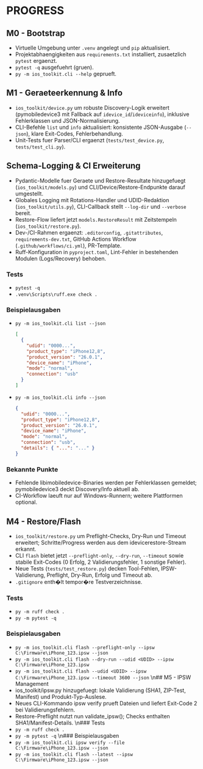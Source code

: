 # PROGRESS

## M0 - Bootstrap
- Virtuelle Umgebung unter `.venv` angelegt und `pip` aktualisiert.
- Projektabhaengigkeiten aus `requirements.txt` installiert, zusaetzlich `pytest` ergaenzt.
- `pytest -q` ausgefuehrt (gruen).
- `py -m ios_toolkit.cli --help` geprueft.

## M1 - Geraeteerkennung & Info
- `ios_toolkit/device.py` um robuste Discovery-Logik erweitert (pymobiledevice3 mit Fallback auf `idevice_id`/`ideviceinfo`), inklusive Fehlerklassen und JSON-Normalisierung.
- CLI-Befehle `list` und `info` aktualisiert: konsistente JSON-Ausgabe (`--json`), klare Exit-Codes, Fehlerbehandlung.
- Unit-Tests fuer Parser/CLI ergaenzt (`tests/test_device.py`, `tests/test_cli.py`).

## Schema-Logging & CI Erweiterung
- Pydantic-Modelle fuer Geraete und Restore-Resultate hinzugefuegt (`ios_toolkit/models.py`) und CLI/Device/Restore-Endpunkte darauf umgestellt.
- Globales Logging mit Rotations-Handler und UDID-Redaktion (`ios_toolkit/utils.py`), CLI-Callback stellt `--log-dir` und `--verbose` bereit.
- Restore-Flow liefert jetzt `models.RestoreResult` mit Zeitstempeln (`ios_toolkit/restore.py`).
- Dev-/CI-Rahmen ergaenzt: `.editorconfig`, `.gitattributes`, `requirements-dev.txt`, GitHub Actions Workflow (`.github/workflows/ci.yml`), PR-Template.
- Ruff-Konfiguration in `pyproject.toml`, Lint-Fehler in bestehenden Modulen (Logs/Recovery) behoben.

### Tests
- `pytest -q`
- `.venv\Scripts\ruff.exe check .`

### Beispielausgaben
- `py -m ios_toolkit.cli list --json`  
  ```json
  [
    {
      "udid": "0000...",
      "product_type": "iPhone12,8",
      "product_version": "26.0.1",
      "device_name": "iPhone",
      "mode": "normal",
      "connection": "usb"
    }
  ]
  ```
- `py -m ios_toolkit.cli info --json`  
  ```json
  {
    "udid": "0000...",
    "product_type": "iPhone12,8",
    "product_version": "26.0.1",
    "device_name": "iPhone",
    "mode": "normal",
    "connection": "usb",
    "details": { "...": "..." }
  }
  ```

### Bekannte Punkte
- Fehlende libimobiledevice-Binaries werden per Fehlerklassen gemeldet; pymobiledevice3 deckt Discovery/Info aktuell ab.
- CI-Workflow laeuft nur auf Windows-Runnern; weitere Plattformen optional.

## M4 - Restore/Flash
- `ios_toolkit/restore.py` um Preflight-Checks, Dry-Run und Timeout erweitert; Schritte/Progress werden aus dem idevicerestore-Stream erkannt.
- CLI `flash` bietet jetzt `--preflight-only`, `--dry-run`, `--timeout` sowie stabile Exit-Codes (0 Erfolg, 2 Validierungsfehler, 1 sonstige Fehler).
- Neue Tests (`tests/test_restore.py`) decken Tool-Fehlen, IPSW-Validierung, Preflight, Dry-Run, Erfolg und Timeout ab.
- `.gitignore` enth�lt tempor�re Testverzeichnisse.

### Tests
- `py -m ruff check .`
- `py -m pytest -q`

### Beispielausgaben
- `py -m ios_toolkit.cli flash --preflight-only --ipsw C:\Firmware\iPhone_123.ipsw --json`
- `py -m ios_toolkit.cli flash --dry-run --udid <UDID> --ipsw C:\Firmware\iPhone_123.ipsw`
- `py -m ios_toolkit.cli flash --udid <UDID> --ipsw C:\Firmware\iPhone_123.ipsw --timeout 3600 --json`
\n## M5 - IPSW Management
- ios_toolkit/ipsw.py hinzugefuegt: lokale Validierung (SHA1, ZIP-Test, Manifest) und Produkt-Typ-Auslese.
- Neues CLI-Kommando ipsw verify prueft Dateien und liefert Exit-Code 2 bei Validierungsfehlern.
- Restore-Preflight nutzt nun validate_ipsw(); Checks enthalten SHA1/Manifest-Details.
\n### Tests
- `py -m ruff check .`
- `py -m pytest -q`
\n### Beispielausgaben
- `py -m ios_toolkit.cli ipsw verify --file C:\Firmware\iPhone_123.ipsw --json`
- `py -m ios_toolkit.cli flash --latest --ipsw C:\Firmware\iPhone_123.ipsw --json`
